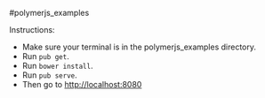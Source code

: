 #polymerjs_examples

Instructions:

* Make sure your terminal is in the polymerjs_examples directory.
* Run `pub get`.
* Run `bower install`.
* Run `pub serve`.
* Then go to [http://localhost:8080](http://localhost:8080)
